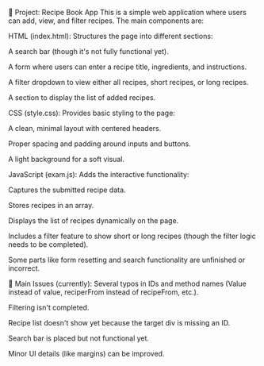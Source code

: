 


📖 Project: Recipe Book App
This is a simple web application where users can add, view, and filter recipes.
The main components are:

HTML (index.html):
Structures the page into different sections:

A search bar (though it's not fully functional yet).

A form where users can enter a recipe title, ingredients, and instructions.

A filter dropdown to view either all recipes, short recipes, or long recipes.

A section to display the list of added recipes.

CSS (style.css):
Provides basic styling to the page:

A clean, minimal layout with centered headers.

Proper spacing and padding around inputs and buttons.

A light background for a soft visual.

JavaScript (exam.js):
Adds the interactive functionality:

Captures the submitted recipe data.

Stores recipes in an array.

Displays the list of recipes dynamically on the page.

Includes a filter feature to show short or long recipes (though the filter logic needs to be completed).

Some parts like form resetting and search functionality are unfinished or incorrect.

🚩 Main Issues (currently):
Several typos in IDs and method names (Value instead of value, reciperFrom instead of recipeFrom, etc.).

Filtering isn't completed.

Recipe list doesn't show yet because the target div is missing an ID.

Search bar is placed but not functional yet.

Minor UI details (like margins) can be improved.
